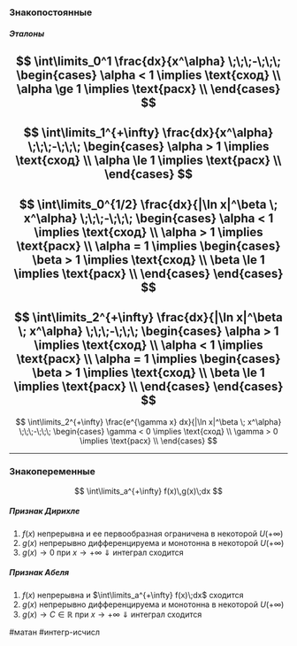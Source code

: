 ### Знакопостоянные
##### Эталоны
$$
\int\limits_0^1 \frac{dx}{x^\alpha} \;\;\;-\;\;\; 
\begin{cases}
\alpha < 1 \implies \text{сход} \\
\alpha \ge 1 \implies \text{расх} \\
\end{cases}
$$
---
$$
\int\limits_1^{+\infty} \frac{dx}{x^\alpha} \;\;\;-\;\;\; 
\begin{cases}
\alpha > 1 \implies \text{сход} \\
\alpha \le 1 \implies \text{расх} \\
\end{cases}
$$
---
$$
\int\limits_0^{1/2} \frac{dx}{|\ln x|^\beta \; x^\alpha} \;\;\;-\;\;\; 
\begin{cases}
\alpha < 1 \implies \text{сход} \\
\alpha > 1 \implies \text{расх} \\
\alpha = 1 \implies
    \begin{cases}
         \beta > 1 \implies \text{сход} \\
         \beta \le 1 \implies \text{расх} \\
    \end{cases}
\end{cases}
$$
---
$$
\int\limits_2^{+\infty} \frac{dx}{|\ln x|^\beta \; x^\alpha} \;\;\;-\;\;\;
\begin{cases}
\alpha > 1 \implies \text{сход} \\
\alpha < 1 \implies \text{расх} \\
\alpha = 1 \implies
    \begin{cases}
         \beta > 1 \implies \text{сход} \\
         \beta \le 1 \implies \text{расх} \\
    \end{cases}
\end{cases}
$$
---
$$
\int\limits_2^{+\infty} \frac{e^{\gamma x} dx}{|\ln x|^\beta \; x^\alpha}  \;\;\;-\;\;\; 
\begin{cases}
\gamma < 0 \implies \text{сход} \\
\gamma > 0 \implies \text{расх} \\
\end{cases}
$$

---

### Знакопеременные
$$
\int\limits_a^{+\infty} f(x)\,g(x)\;dx
$$
##### Признак Дирихле
1. $f(x)$ непрерывна и ее первообразная ограничена в некоторой $U(+\infty)$
2. $g(x)$ непрерывно дифференцируема и монотонна в некоторой $U(+\infty)$
3. $g(x) \to 0$ при $x \to +\infty$ 
$\Downarrow$
интеграл сходится

##### Признак Абеля
1. $f(x)$ непрерывна и $\int\limits_a^{+\infty} f(x)\;dx$ сходится
2. $g(x)$ непрерывно дифференцируема и монотонна в некоторой $U(+\infty)$
3. $g(x) \to C \in \mathbb{R}$ при $x \to +\infty$
$\Downarrow$
интеграл сходится

#матан #интегр-исчисл 